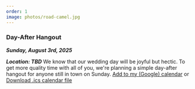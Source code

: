 ```yaml
---
order: 1
image: photos/road-camel.jpg
---
```

### Day-After Hangout
***Sunday, August 3rd, 2025***
<!-- TODO update -->
<!-- ***Casual Attire***   -->
***Location: TBD***
We know that our wedding day will be joyful but hectic. To get more quality time with all of you, we're planning a simple day-after hangout for anyone still in town on Sunday.
<i class="fa-solid fa-calendar-days"></i>
<a href="https://calendar.google.com/calendar/render?action=TEMPLATE&text=Curtis+and+Meishan's+Day-After+Hangout&details=Visit+http://ulleri.ch/wedding+for+more+details&dates=20250803T110000/20250803T180000&ctz=America/Los_Angeles&location=37.234524,-122.063787">Add to my (Google) calendar</a>   or [Download .ics calendar file](/files/day_after_hangout.ics)
